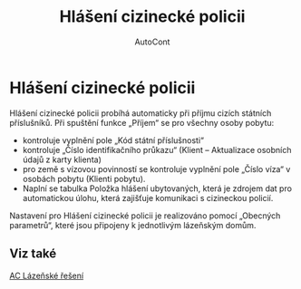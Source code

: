 ﻿---
    title: "Hlášení cizinecké policii"
    author: AutoCont
    ms.date: 04/30/2018
    ms.topic: article
    ms.prod: dynamics-nav-2017
    ms.contentlocale: cs-cz
    ms.lasthandoff: 04/30/2018
---

# Hlášení cizinecké policii

Hlášení cizinecké policii probíhá automaticky při příjmu cizích státních příslušníků.
Při spuštění funkce „Příjem“ se pro všechny osoby pobytu:
-	kontroluje vyplnění pole „Kód státní příslušnosti“
-	kontroluje „Číslo identifikačního průkazu“ (Klient – Aktualizace osobních údajů z karty klienta)
-	pro země s vízovou povinností se kontroluje vyplnění pole „Číslo víza“ v osobách pobytu (Klienti pobytu).
-	Naplní se tabulka Položka hlášení ubytovaných, která je zdrojem dat pro automatickou úlohu, která zajišťuje komunikaci s cizineckou policií.

Nastavení pro Hlášení cizinecké policii je realizováno pomocí „Obecných parametrů“, které jsou připojeny k jednotlivým lázeňským domům. 



## <a name="see-also"></a>Viz také
[AC Lázeňské řešení](ac-spa-solution.md)